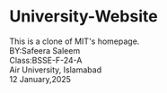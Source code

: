 # University-Website
This is a clone of MIT's homepage.
</br>
BY:Safeera Saleem
</br>
Class:BSSE-F-24-A
</br>
Air University, Islamabad
</br>
12 January,2025
